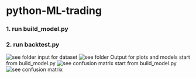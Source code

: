 # python-ML-trading
### 1. run build_model.py
### 2. run backtest.py

![see folder input for dataset](https://github.com/loliksamuel/python-ML-trading/blob/master/files/output/with%20bag%20in%20isUp/inp39out2/bt%20on%20all%20data/BT-summary_epc5000_hid15_inp39_out2.png)
![see folder Output for plots and models](https://github.com/loliksamuel/python-ML-trading/blob/master/files/output/with%20bag%20in%20isUp/inp39out2/bt%20on%20all%20data/BT-trade%20percent%20over%20time.png)
start from build_model.py
![see confusion matrix](https://github.com/loliksamuel/python-ML-trading/blob/master/files/output/with%20bag%20in%20isUp/inp39out2/cv_5kfold%20accuracy0.76/Confusion%20matrix%20on%20all.png
)
start from build_model.py
![see confusion matrix](https://github.com/loliksamuel/python-ML-trading/blob/master/files/output/with%20bag%20in%20isUp/inp39out2/cv_5kfold%20accuracy0.76/cv_5_model%20Loss%2C%20Accuracy%20over%20time_hid15_RMS1e-05_epc5000_batch128_dropout0.2_sym%5EGSPC_inp39_out2_MlModel.MLP.png
)

